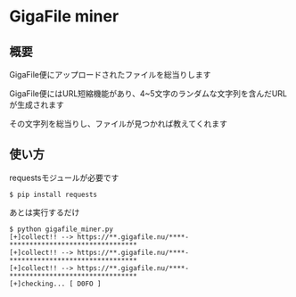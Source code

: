 # GigaFile miner
## 概要
GigaFile便にアップロードされたファイルを総当りします

GigaFile便にはURL短縮機能があり、4~5文字のランダムな文字列を含んだURLが生成されます

その文字列を総当りし、ファイルが見つかれば教えてくれます
 ## 使い方
 requestsモジュールが必要です
 
 `$ pip install requests`
 
 あとは実行するだけ
 ```
 $ python gigafile_miner.py 
[+]collect!! --> https://**.gigafile.nu/****-********************************
[+]collect!! --> https://**.gigafile.nu/****-********************************
[+]collect!! --> https://**.gigafile.nu/****-********************************
[+]checking... [ D0FO ]
```
